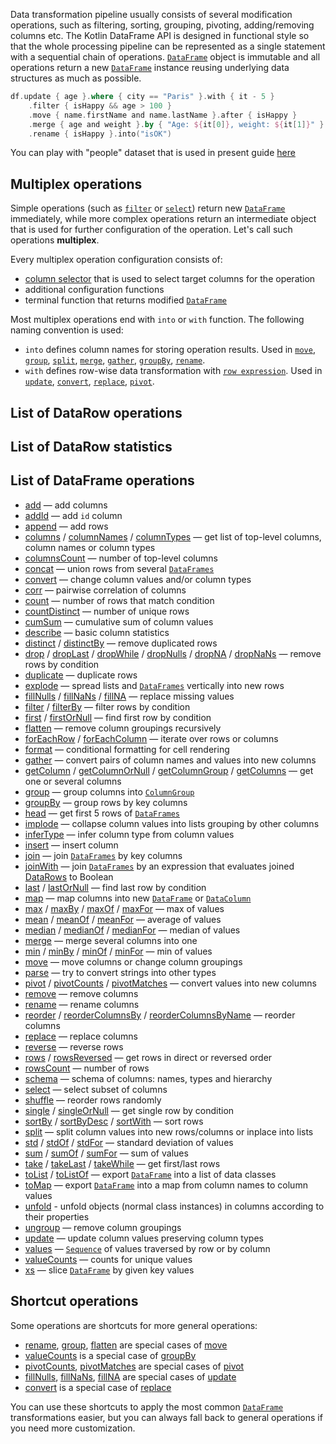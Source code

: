 [//]: # (title: Operations Overview)

<!---IMPORT org.jetbrains.kotlinx.dataframe.samples.api.Modify-->

Data transformation pipeline usually consists of several modification operations, such as filtering, sorting, grouping, pivoting, adding/removing columns etc.
The Kotlin DataFrame API is designed in functional style so that the whole processing pipeline can be represented as a single statement with a sequential chain of operations.
[`DataFrame`](DataFrame.md) object is immutable and all operations return a new [`DataFrame`](DataFrame.md) instance reusing underlying data structures as much as possible.

<!---FUN multiCallOperations-->

```kotlin
df.update { age }.where { city == "Paris" }.with { it - 5 }
    .filter { isHappy && age > 100 }
    .move { name.firstName and name.lastName }.after { isHappy }
    .merge { age and weight }.by { "Age: ${it[0]}, weight: ${it[1]}" }.into("info")
    .rename { isHappy }.into("isOK")
```

<!---END-->

<tip>

You can play with "people" dataset that is used in present guide [here](https://datalore.jetbrains.com/view/notebook/aOTioEClQQrsZZBKeUPAQj)

</tip>

## Multiplex operations

Simple operations (such as [`filter`](filter.md) or [`select`](select.md)) return new [`DataFrame`](DataFrame.md) immediately, while more complex operations return an intermediate object that is used for further configuration of the operation. Let's call such operations **multiplex**.

Every multiplex operation configuration consists of:
- [column selector](ColumnSelectors.md) that is used to select target columns for the operation
- additional configuration functions
- terminal function that returns modified [`DataFrame`](DataFrame.md)

Most multiplex operations end with `into` or `with` function. The following naming convention is used:
* `into` defines column names for storing operation results. Used in [`move`](move.md), [`group`](group.md), [`split`](split.md), [`merge`](merge.md), [`gather`](gather.md), [`groupBy`](groupBy.md), [`rename`](rename.md).
* `with` defines row-wise data transformation with [`row expression`](DataRow.md#row-expressions). Used in [`update`](update.md), [`convert`](convert.md), [`replace`](replace.md), [`pivot`](pivot.md).

## List of DataRow operations

<include from="DataRow.md" element-id="rowFunctions"/>

## List of DataRow statistics

<include from="DataRow.md" element-id="rowStatistics"/>

## List of DataFrame operations

* [add](add.md) — add columns
* [addId](add.md#addid) — add `id` column
* [append](append.md) — add rows
* [columns](columns.md) / [columnNames](columnNames.md) / [columnTypes](columnTypes.md) — get list of top-level columns, column names or column types
* [columnsCount](columnsCount.md) — number of top-level columns
* [concat](concat.md) — union rows from several [`DataFrames`](DataFrame.md)
* [convert](convert.md) — change column values and/or column types
* [corr](corr.md) — pairwise correlation of columns
* [count](count.md) — number of rows that match condition 
* [countDistinct](countDistinct.md) — number of unique rows
* [cumSum](cumSum.md) — cumulative sum of column values
* [describe](describe.md) — basic column statistics
* [distinct](distinct.md) / [distinctBy](distinct.md#distinctby) — remove duplicated rows
* [drop](drop.md) / [dropLast](sliceRows.md#droplast) / [dropWhile](sliceRows.md#dropwhile) / [dropNulls](drop.md#dropnulls) / [dropNA](drop.md#dropna) / [dropNaNs](drop.md#dropnans) — remove rows by condition
* [duplicate](duplicate.md) — duplicate rows 
* [explode](explode.md) — spread lists and [`DataFrames`](DataFrame.md) vertically into new rows
* [fillNulls](fill.md#fillnulls) / [fillNaNs](fill.md#fillnans) / [fillNA](fill.md#fillna) — replace missing values
* [filter](filter.md) / [filterBy](filter.md#filterby) — filter rows by condition
* [first](first.md) / [firstOrNull](first.md#firstornull) — find first row by condition
* [flatten](flatten.md) — remove column groupings recursively
* [forEachRow](iterate.md) / [forEachColumn](iterate.md) — iterate over rows or columns
* [format](format.md) — conditional formatting for cell rendering
* [gather](gather.md) — convert pairs of column names and values into new columns
* [getColumn](getColumn.md) / [getColumnOrNull](getColumn.md#getcolumnornull) / [getColumnGroup](getColumn.md#getcolumngroup) / [getColumns](getColumn.md#getcolumns) — get one or several columns
* [group](group.md) — group columns into [`ColumnGroup`](DataColumn.md#columngroup)
* [groupBy](groupBy.md) — group rows by key columns
* [head](head.md) — get first 5 rows of [`DataFrames`](DataFrame.md)
* [implode](implode.md) — collapse column values into lists grouping by other columns
* [inferType](inferType.md) — infer column type from column values
* [insert](insert.md) — insert column
* [join](join.md) — join [`DataFrames`](DataFrame.md) by key columns
* [joinWith](joinWith.md) — join [`DataFrames`](DataFrame.md) by an expression that evaluates joined [DataRows](DataRow.md) to Boolean
* [last](last.md) / [lastOrNull](last.md#lastornull) — find last row by condition 
* [map](map.md) — map columns into new [`DataFrame`](DataFrame.md) or [`DataColumn`](DataColumn.md)
* [max](minmax.md) / [maxBy](minmax.md) / [maxOf](minmax.md) / [maxFor](minmax.md) — max of values 
* [mean](mean.md) / [meanOf](mean.md) / [meanFor](mean.md) — average of values
* [median](median.md) / [medianOf](median.md) / [medianFor](median.md) — median of values
* [merge](merge.md) — merge several columns into one
* [min](minmax.md) / [minBy](minmax.md) / [minOf](minmax.md) / [minFor](minmax.md) — min of values
* [move](move.md) — move columns or change column groupings
* [parse](parse.md) — try to convert strings into other types
* [pivot](pivot.md) / [pivotCounts](pivot.md#pivotcounts) / [pivotMatches](pivot.md#pivotmatches) — convert values into new columns
* [remove](remove.md) — remove columns
* [rename](rename.md) — rename columns
* [reorder](reorder.md) / [reorderColumnsBy](reorder.md#reordercolumnsby) / [reorderColumnsByName](reorder.md#reordercolumnsbyname) — reorder columns
* [replace](replace.md) — replace columns
* [reverse](reverse.md) — reverse rows 
* [rows](rows.md) / [rowsReversed](rows.md#rowsreversed) — get rows in direct or reversed order
* [rowsCount](rowsCount.md) — number of rows
* [schema](schema.md) — schema of columns: names, types and hierarchy
* [select](select.md) — select subset of columns
* [shuffle](shuffle.md) — reorder rows randomly 
* [single](single.md) / [singleOrNull](single.md#singleornull) — get single row by condition
* [sortBy](sortBy.md) / [sortByDesc](sortBy.md#sortbydesc) / [sortWith](sortBy.md#sortwith) — sort rows
* [split](split.md) — split column values into new rows/columns or inplace into lists
* [std](std.md) / [stdOf](std.md) / [stdFor](std.md) — standard deviation of values
* [sum](sum.md) / [sumOf](sum.md) / [sumFor](sum.md) — sum of values
* [take](sliceRows.md#take) / [takeLast](sliceRows.md#takelast) / [takeWhile](sliceRows.md#takewhile) — get first/last rows
* [toList](toList.md) / [toListOf](toList.md#tolistof) — export [`DataFrame`](DataFrame.md) into a list of data classes
* [toMap](toMap.md) — export [`DataFrame`](DataFrame.md) into a map from column names to column values
* [unfold](unfold.md) - unfold objects (normal class instances) in columns according to their properties
* [ungroup](ungroup.md) — remove column groupings
* [update](update.md) — update column values preserving column types
* [values](values.md) — [`Sequence`](https://kotlinlang.org/api/latest/jvm/stdlib/kotlin.sequences/-sequence/) of values traversed by row or by column 
* [valueCounts](valueCounts.md) — counts for unique values 
* [xs](xs.md) — slice [`DataFrame`](DataFrame.md) by given key values

## Shortcut operations
Some operations are shortcuts for more general operations:
* [rename](rename.md), [group](group.md), [flatten](flatten.md) are special cases of [move](move.md)
* [valueCounts](valueCounts.md) is a special case of [groupBy](groupBy.md)
* [pivotCounts](pivot.md#pivotcounts), [pivotMatches](pivot.md#pivotmatches) are special cases of [pivot](pivot.md)
* [fillNulls](fill.md#fillnulls), [fillNaNs](fill.md#fillnans), [fillNA](fill.md#fillna) are special cases of [update](update.md)
* [convert](convert.md) is a special case of [replace](replace.md)

You can use these shortcuts to apply the most common [`DataFrame`](DataFrame.md) transformations easier, but you can always fall back to general operations if you need more customization.    
